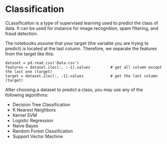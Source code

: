 # Classification
CLassificaiton is a type of supervised learning used to predict the class of data. 
It can be used for instance for image recognition, spam filtering, and fraud detection.

The notebooks assume that your target (the variable you are trying to predict) is located at the last column.
Therefore, we separate the features from the target like this:
```
dataset = pd.read_csv('Data.csv')
features = dataset.iloc[:, :-1].values         # get all column except the last one (target)
target = dataset.iloc[:, -1].values            # get the last column (target)
```

After choosing a dataset to predict a class, you may use any of the following algorithms:

* Decision Tree Classification
* K Nearest Neighbors
* Kernel SVM
* Logistic Regression
* Naive Bayes
* Random Forest Classification
* Support Vector Machine
